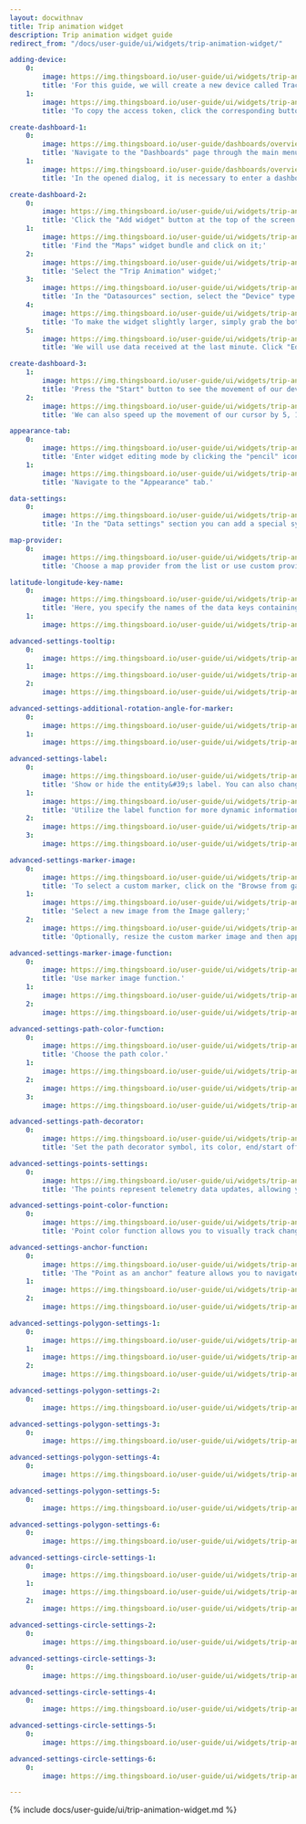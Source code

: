 ```yaml
---
layout: docwithnav
title: Trip animation widget
description: Trip animation widget guide
redirect_from: "/docs/user-guide/ui/widgets/trip-animation-widget/"

adding-device:
    0:
        image: https://img.thingsboard.io/user-guide/ui/widgets/trip-animation-widget/adding-device-1-ce.png
        title: 'For this guide, we will create a new device called Tracker1, which receives longitude, latitude, speed, circle radius, status, and polygon coordinates as telemetry using an emulator written in JavaScript.'
    1:
        image: https://img.thingsboard.io/user-guide/ui/widgets/trip-animation-widget/access-token-1-ce.png
        title: 'To copy the access token, click the corresponding button in the device details.'

create-dashboard-1:
    0:
        image: https://img.thingsboard.io/user-guide/dashboards/overview/create-dashboard-1-ce.png
        title: 'Navigate to the "Dashboards" page through the main menu on the left of the screen. Then, click the "+" sign in the upper right corner of the screen, and select "Create new dashboard" from the drop-down menu;'
    1:
        image: https://img.thingsboard.io/user-guide/dashboards/overview/create-dashboard-2-ce.png
        title: 'In the opened dialog, it is necessary to enter a dashboard title, description is optional. Click "Add";'

create-dashboard-2:
    0:
        image: https://img.thingsboard.io/user-guide/ui/widgets/trip-animation-widget/adding-widget-4-ce.png
        title: 'Click the "Add widget" button at the top of the screen or click the large "Add new widget" icon in the center of the screen (if this is your first widget on this dashboard);'
    1:
        image: https://img.thingsboard.io/user-guide/ui/widgets/trip-animation-widget/adding-widget-5-ce.png
        title: 'Find the "Maps" widget bundle and click on it;'
    2:
        image: https://img.thingsboard.io/user-guide/ui/widgets/trip-animation-widget/adding-widget-6-ce.png
        title: 'Select the "Trip Animation" widget;'
    3:
        image: https://img.thingsboard.io/user-guide/ui/widgets/trip-animation-widget/adding-widget-7-ce.png
        title: 'In the "Datasources" section, select the "Device" type and specify the previously created device "Tracker1" as the data source. Add "latitude", "longitude", "speed", "status", "circleRadius", and "polygonCoordinates" as timeseries data keys. Click the "Add" button in the bottom right corner of the widget to finish adding the widget;'
    4:
        image: https://img.thingsboard.io/user-guide/ui/widgets/trip-animation-widget/adding-widget-8-ce.png
        title: 'To make the widget slightly larger, simply grab the bottom right corner and drag it. Click "Save" button in the upper right corner to save the dashboard;'
    5:
        image: https://img.thingsboard.io/user-guide/ui/widgets/trip-animation-widget/adding-widget-9-ce.png
        title: 'We will use data received at the last minute. Click "Edit timewindow", switch to "History" mode, and change the aggregation function to "None", because we don&#39;t need to estimate the possible data value for the next time period since we receive the data in real-time;'

create-dashboard-3:
    1:
        image: https://img.thingsboard.io/user-guide/ui/widgets/trip-animation-widget/adding-widget-10-ce.png
        title: 'Press the "Start" button to see the movement of our device over the last minute;'
    2:
        image: https://img.thingsboard.io/user-guide/ui/widgets/trip-animation-widget/adding-widget-11-ce.png
        title: 'We can also speed up the movement of our cursor by 5, 10, or 25 times so that we can check its route much faster.'

appearance-tab:
    0:
        image: https://img.thingsboard.io/user-guide/ui/widgets/trip-animation-widget/appearance-tab-1-ce.png
        title: 'Enter widget editing mode by clicking the "pencil" icon in the upper right corner of the widget;'
    1:
        image: https://img.thingsboard.io/user-guide/ui/widgets/trip-animation-widget/appearance-tab-2-ce.png
        title: 'Navigate to the "Appearance" tab.'

data-settings:
    0:
        image: https://img.thingsboard.io/user-guide/ui/widgets/trip-animation-widget/data-settings-1-ce.png
        title: 'In the "Data settings" section you can add a special symbol that will be displayed next to the entity values. Additionally, you can set the number of digits to be displayed after the floating point number, and an alternative message when there is no data to display.'

map-provider:
    0:
        image: https://img.thingsboard.io/user-guide/ui/widgets/trip-animation-widget/map-provider-settings-1-ce.png
        title: 'Choose a map provider from the list or use custom provider.'

latitude-longitude-key-name:
    0:
        image: https://img.thingsboard.io/user-guide/ui/widgets/trip-animation-widget/latitude-longitude-key-name-1-ce.png
        title: 'Here, you specify the names of the data keys containing the coordinates of your entity. By default, these are "latitude" and "longitude". You also specify the normalization data step in milliseconds. By default, this value is set to 1000.'
    1:
        image: https://img.thingsboard.io/user-guide/ui/widgets/trip-animation-widget/latitude-longitude-key-name-2-ce.png

advanced-settings-tooltip:
    0:
        image: https://img.thingsboard.io/user-guide/ui/widgets/trip-animation-widget/advanced-settings-tooltip-1-ce.png
    1:
        image: https://img.thingsboard.io/user-guide/ui/widgets/trip-animation-widget/advanced-settings-tooltip-2-ce.png
    2:
        image: https://img.thingsboard.io/user-guide/ui/widgets/trip-animation-widget/advanced-settings-tooltip-3-ce.png

advanced-settings-additional-rotation-angle-for-marker:
    0:
        image: https://img.thingsboard.io/user-guide/ui/widgets/trip-animation-widget/advanced-settings-additional-rotation-angle-for-marker-1-ce.png
    1:
        image: https://img.thingsboard.io/user-guide/ui/widgets/trip-animation-widget/advanced-settings-additional-rotation-angle-for-marker-2-ce.png

advanced-settings-label:
    0:
        image: https://img.thingsboard.io/user-guide/ui/widgets/trip-animation-widget/advanced-settings-label-1-ce.png
        title: 'Show or hide the entity&#39;s label. You can also change the label text.'
    1:
        image: https://img.thingsboard.io/user-guide/ui/widgets/trip-animation-widget/advanced-settings-label-2-ce.png
        title: 'Utilize the label function for more dynamic information.'
    2:
        image: https://img.thingsboard.io/user-guide/ui/widgets/trip-animation-widget/advanced-settings-label-3-ce.png
    3:
        image: https://img.thingsboard.io/user-guide/ui/widgets/trip-animation-widget/advanced-settings-label-4-ce.png

advanced-settings-marker-image:
    0:
        image: https://img.thingsboard.io/user-guide/ui/widgets/trip-animation-widget/advanced-settings-marker-image-1-ce.png
        title: 'To select a custom marker, click on the "Browse from gallery" field in the "Custom marker image" section;'
    1:
        image: https://img.thingsboard.io/user-guide/ui/widgets/trip-animation-widget/advanced-settings-marker-image-2-ce.png
        title: 'Select a new image from the Image gallery;'
    2:
        image: https://img.thingsboard.io/user-guide/ui/widgets/trip-animation-widget/advanced-settings-marker-image-3-ce.png
        title: 'Optionally, resize the custom marker image and then apply the changes.'

advanced-settings-marker-image-function:
    0:
        image: https://img.thingsboard.io/user-guide/ui/widgets/trip-animation-widget/advanced-settings-marker-image-4-ce.png
        title: 'Use marker image function.'
    1:
        image: https://img.thingsboard.io/user-guide/ui/widgets/trip-animation-widget/advanced-settings-marker-image-5-ce.png
    2:
        image: https://img.thingsboard.io/user-guide/ui/widgets/trip-animation-widget/advanced-settings-marker-image-6-ce.png

advanced-settings-path-color-function:
    0:
        image: https://img.thingsboard.io/user-guide/ui/widgets/trip-animation-widget/advanced-settings-path-color-function-1-ce.png
        title: 'Choose the path color.'
    1:
        image: https://img.thingsboard.io/user-guide/ui/widgets/trip-animation-widget/advanced-settings-path-color-function-2-ce.png
    2:
        image: https://img.thingsboard.io/user-guide/ui/widgets/trip-animation-widget/advanced-settings-path-color-function-3-ce.png
    3:
        image: https://img.thingsboard.io/user-guide/ui/widgets/trip-animation-widget/advanced-settings-path-color-function-4-ce.png

advanced-settings-path-decorator:
    0:
        image: https://img.thingsboard.io/user-guide/ui/widgets/trip-animation-widget/advanced-settings-path-decorator-1-ce.png
        title: 'Set the path decorator symbol, its color, end/start offset, repeatability, and size in pixels.'

advanced-settings-points-settings:
    0:
        image: https://img.thingsboard.io/user-guide/ui/widgets/trip-animation-widget/advanced-settings-points-settings-1-ce.png
        title: 'The points represent telemetry data updates, allowing you to check each one individually. You have the option to specify the color and size (in pixels) of the points to match your preferences or use a color point function.'

advanced-settings-point-color-function:
    0:
        image: https://img.thingsboard.io/user-guide/ui/widgets/trip-animation-widget/advanced-settings-point-color-function-1-ce.png
        title: 'Point color function allows you to visually track changes in data based on incoming telemetry from your entity.'

advanced-settings-anchor-function:
    0:
        image: https://img.thingsboard.io/user-guide/ui/widgets/trip-animation-widget/advanced-settings-anchor-function-1-ce.png
        title: 'The "Point as an anchor" feature allows you to navigate through data points based on a condition specified in the function. This makes it easier to sift through information according to specific criteria.'
    1:
        image: https://img.thingsboard.io/user-guide/ui/widgets/trip-animation-widget/advanced-settings-anchor-function-2-ce.png
    2:
        image: https://img.thingsboard.io/user-guide/ui/widgets/trip-animation-widget/advanced-settings-anchor-function-3-ce.png

advanced-settings-polygon-settings-1:
    0:
        image: https://img.thingsboard.io/user-guide/ui/widgets/trip-animation-widget/advanced-settings-polygon-settings-1-ce.png
    1:
        image: https://img.thingsboard.io/user-guide/ui/widgets/trip-animation-widget/advanced-settings-polygon-settings-2-ce.png
    2:
        image: https://img.thingsboard.io/user-guide/ui/widgets/trip-animation-widget/advanced-settings-polygon-settings-3-ce.png

advanced-settings-polygon-settings-2:
    0:
        image: https://img.thingsboard.io/user-guide/ui/widgets/trip-animation-widget/advanced-settings-polygon-settings-4-ce.png

advanced-settings-polygon-settings-3:
    0:
        image: https://img.thingsboard.io/user-guide/ui/widgets/trip-animation-widget/advanced-settings-polygon-settings-5-ce.png

advanced-settings-polygon-settings-4:
    0:
        image: https://img.thingsboard.io/user-guide/ui/widgets/trip-animation-widget/advanced-settings-polygon-settings-6-ce.png

advanced-settings-polygon-settings-5:
    0:
        image: https://img.thingsboard.io/user-guide/ui/widgets/trip-animation-widget/advanced-settings-polygon-settings-7-ce.png

advanced-settings-polygon-settings-6:
    0:
        image: https://img.thingsboard.io/user-guide/ui/widgets/trip-animation-widget/advanced-settings-polygon-settings-8-ce.png

advanced-settings-circle-settings-1:
    0:
        image: https://img.thingsboard.io/user-guide/ui/widgets/trip-animation-widget/advanced-settings-circle-settings-1-ce.png
    1:
        image: https://img.thingsboard.io/user-guide/ui/widgets/trip-animation-widget/advanced-settings-circle-settings-2-ce.png
    2:
        image: https://img.thingsboard.io/user-guide/ui/widgets/trip-animation-widget/advanced-settings-circle-settings-3-ce.png

advanced-settings-circle-settings-2:
    0:
        image: https://img.thingsboard.io/user-guide/ui/widgets/trip-animation-widget/advanced-settings-circle-settings-4-ce.png

advanced-settings-circle-settings-3:
    0:
        image: https://img.thingsboard.io/user-guide/ui/widgets/trip-animation-widget/advanced-settings-circle-settings-5-ce.png

advanced-settings-circle-settings-4:
    0:
        image: https://img.thingsboard.io/user-guide/ui/widgets/trip-animation-widget/advanced-settings-circle-settings-6-ce.png

advanced-settings-circle-settings-5:
    0:
        image: https://img.thingsboard.io/user-guide/ui/widgets/trip-animation-widget/advanced-settings-circle-settings-7-ce.png

advanced-settings-circle-settings-6:
    0:
        image: https://img.thingsboard.io/user-guide/ui/widgets/trip-animation-widget/advanced-settings-circle-settings-8-ce.png

---
```


{% include docs/user-guide/ui/trip-animation-widget.md %}